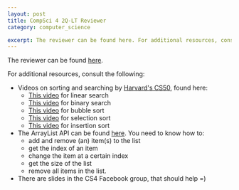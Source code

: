```yaml
---
layout: post
title: CompSci 4 2Q-LT Reviewer
category: computer_science

excerpt: The reviewer can be found here. For additional resources, consult the following:
---
```


The reviewer can be found [here](https://www.dropbox.com/s/d8lo2b9raud2nun/Array%20Algorithms.pdf?dl=0).

For additional resources, consult the following:

* Videos on sorting and searching by [Harvard's CS50](cs50.harvard.edu), found here:
    - [This video](https://www.youtube.com/watch?v=CX2CYIJLwfg) for linear search
    - [This video](https://www.youtube.com/watch?v=D5SrAga1pno) for binary search
    - [This video](https://www.youtube.com/watch?v=8Kp-8OGwphY) for bubble sort
    - [This video](https://www.youtube.com/watch?v=f8hXR_Hvybo) for selection sort
    - [This video](https://www.youtube.com/watch?v=DFG-XuyPYUQ) for insertion sort
* The ArrayList API can be found [here](http://docs.oracle.com/javase/7/docs/api/java/util/ArrayList.html). You need to know how to:
    - add and remove (an) item(s) to the list
    - get the index of an item
    - change the item at a certain index
    - get the size of the list
    - remove all items in the list.
* There are slides in the CS4 Facebook group, that should help =)